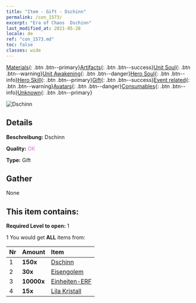 ```yaml
---
title: "Item - Gift - Dschinn"
permalink: /con_1573/
excerpt: "Era of Chaos  Dschinn"
last_modified_at: 2021-05-28
locale: de
ref: "con_1573.md"
toc: false
classes: wide
---
```

 [Materials](/ItemsDE/){: .btn .btn--primary}[Artifacts](/ItemsDE/Artifacts/){: .btn .btn--success}[Unit Soul](/ItemsDE/UnitSoul/){: .btn .btn--warning}[Unit Awakening](/ItemsDE/UnitAwakening/){: .btn .btn--danger}[Hero Soul](/ItemsDE/HeroSoul/){: .btn .btn--info}[Hero Skill](/ItemsDE/HeroSkill/){: .btn .btn--primary}[Gift](/ItemsDE/Gift/){: .btn .btn--success}[Event related](/ItemsDE/Events/){: .btn .btn--warning}[Avatars](/ItemsDE/Avatars/){: .btn .btn--danger}[Consumables](/ItemsDE/Consumables/){: .btn .btn--info}[Unknown](/ItemsDE/Unknown/){: .btn .btn--primary}

 ![Dschinn](/images/t/i_907079.png)

## Details
 **Beschreibung:** Dschinn

 **Quality:** <span style="color: #DA70D6">OK</span>

 **Type:** Gift

## Gather

  None

## This item contains:

 **Required Level to open:** 1

 1 You would get **ALL** items  from:

  | Nr | Amount |     Item    |
  |:---|:-------|:------------|
  | 1 |  **150x** | [Dschinn](/ItemsDE/unt_239/) |  | 
  | 2 |  **30x** | [Eisengolem](/ItemsDE/unt_237/) |  | 
  | 3 |  **10000x** | [Einheiten-ERF](/ItemsDE/con_902/) |  | 
  | 4 |  **15x** | [Lila Kristall](/ItemsDE/con_720/) |  | 
